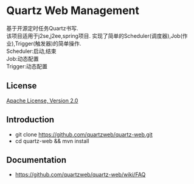 # Quartz Web Management

基于开源定时任务Quartz书写.   
该项目适用于j2se,j2ee,spring项目.
实现了简单的Scheduler(调度器),Job(作业),Trigger(触发器)的简单操作.   
Scheduler:启动,结束  
Job:动态配置  
Trigger:动态配置

License
--- 
[Apache License, Version 2.0](http://www.apache.org/licenses/LICENSE-2.0)


Introduction
---
- git clone https://github.com/quartzweb/quartz-web.git
- cd quartz-web && mvn install

Documentation
---
- https://github.com/quartzweb/quartz-web/wiki/FAQ



